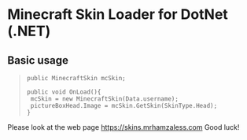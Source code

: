 # Minecraft Skin Loader for DotNet (.NET)

## Basic usage

> ```
> public MinecraftSkin mcSkin;
>
> public void OnLoad(){
>  mcSkin = new MinecraftSkin(Data.username);
>  pictureBoxHead.Image = mcSkin.GetSkin(SkinType.Head);
> }
> ```
Please look at the web page https://skins.mrhamzaless.com
Good luck!
